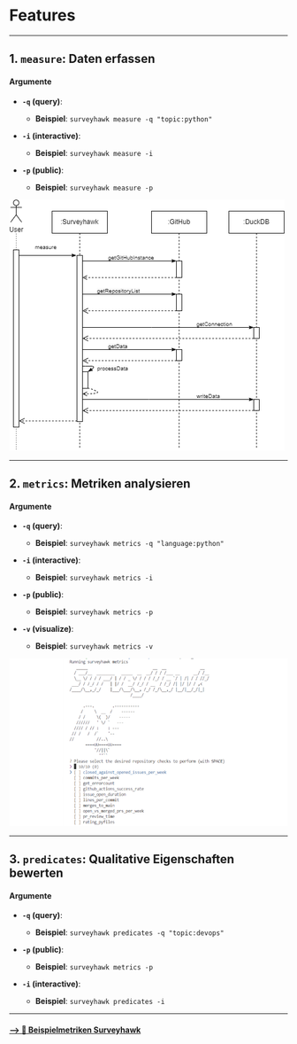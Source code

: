 # Features

---

## 1. **`measure`**: Daten erfassen

#### Argumente
- **`-q` (query)**:
  - **Beispiel**: `surveyhawk measure -q "topic:python"`

- **`-i` (interactive)**:
  - **Beispiel**: `surveyhawk measure -i`

- **`-p` (public)**:
  - **Beispiel**: `surveyhawk measure -p`

![Sequenzdiagramm measure](../assets/Surveyhawk_SequenzDiagramm.png)

---

## 2. **`metrics`**: Metriken analysieren

#### Argumente
- **`-q` (query)**:
  - **Beispiel**: `surveyhawk metrics -q "language:python"`

- **`-i` (interactive)**:
  - **Beispiel**: `surveyhawk metrics -i`

- **`-p` (public)**:
  - **Beispiel**: `surveyhawk metrics -p`

- **`-v` (visualize)**: 
  - **Beispiel**: `surveyhawk metrics -v`


![Surveyhawk Beispiel](../assets/surveyhawk_beispiel.png)

---

## 3. **`predicates`**: Qualitative Eigenschaften bewerten

#### Argumente
- **`-q` (query)**:
  - **Beispiel**: `surveyhawk predicates -q "topic:devops"`

- **`-p` (public)**:
  - **Beispiel**: `surveyhawk metrics -p`

- **`-i` (interactive)**:
  - **Beispiel**: `surveyhawk predicates -i`

---

#### [--> 🔎 Beispielmetriken Surveyhawk](../Guide/Health-Checks/Metrics.md)

<!-- ## Video-Anleitung

Hier finden Sie ein anschauliches Video, das die Bedienung von Surveyhawk Schritt für Schritt erklärt:

[![Surveyhawk Anleitung](assest/chart_art.png)](https://www.youtube.com/watch?v=eM_487U8jFw)

*Hinweis: Klicken Sie auf das Bild, um das Video auf YouTube zu öffnen.* -->

